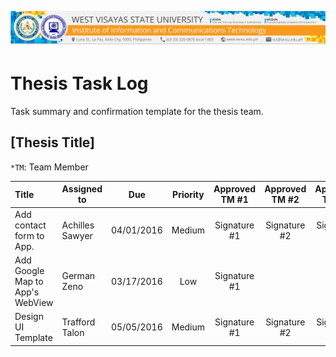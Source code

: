![header](header.png "header")
# Thesis Task Log
Task summary and confirmation template for the thesis team.

## [Thesis Title]

 ```*TM```: Team Member

| Title | Assigned to | Due | Priority | Approved TM #1 | Approved TM #2 | Approved TM #3 | Approved TM #N |
|:----|----|:----:|:----:|:----:|:----:|:----:|:----:|
| Add contact form to App. | Achilles Sawyer | 04/01/2016 | Medium | Signature #1 | Signature #2 | Signature #3 | Signature #4 |
| Add Google Map to App's WebView | German Zeno | 03/17/2016 | Low | Signature #1 | &nbsp; | &nbsp; | &nbsp; |
| Design UI Template | Trafford Talon | 05/05/2016 | Medium | Signature #1 | Signature #2 | Signature #3 | Signature #4 |
